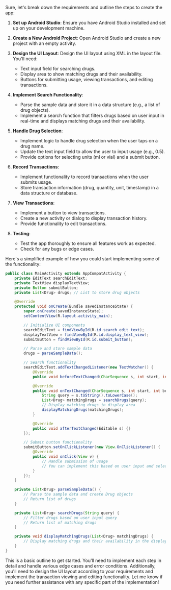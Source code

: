 Sure, let's break down the requirements and outline the steps to create the app:

1. **Set up Android Studio**: Ensure you have Android Studio installed and set up on your development machine.

2. **Create a New Android Project**: Open Android Studio and create a new project with an empty activity.

3. **Design the UI Layout**: Design the UI layout using XML in the layout file. You'll need:
   - Text input field for searching drugs.
   - Display area to show matching drugs and their availability.
   - Buttons for submitting usage, viewing transactions, and editing transactions.

4. **Implement Search Functionality**:
   - Parse the sample data and store it in a data structure (e.g., a list of drug objects).
   - Implement a search function that filters drugs based on user input in real-time and displays matching drugs and their availability.

5. **Handle Drug Selection**:
   - Implement logic to handle drug selection when the user taps on a drug name.
   - Update the text input field to allow the user to input usage (e.g., 0.5).
   - Provide options for selecting units (ml or vial) and a submit button.

6. **Record Transactions**:
   - Implement functionality to record transactions when the user submits usage.
   - Store transaction information (drug, quantity, unit, timestamp) in a data structure or database.

7. **View Transactions**:
   - Implement a button to view transactions.
   - Create a new activity or dialog to display transaction history.
   - Provide functionality to edit transactions.

8. **Testing**:
   - Test the app thoroughly to ensure all features work as expected.
   - Check for any bugs or edge cases.

Here's a simplified example of how you could start implementing some of the functionality:

```java
public class MainActivity extends AppCompatActivity {
    private EditText searchEditText;
    private TextView displayTextView;
    private Button submitButton;
    private List<Drug> drugs; // List to store drug objects

    @Override
    protected void onCreate(Bundle savedInstanceState) {
        super.onCreate(savedInstanceState);
        setContentView(R.layout.activity_main);

        // Initialize UI components
        searchEditText = findViewById(R.id.search_edit_text);
        displayTextView = findViewById(R.id.display_text_view);
        submitButton = findViewById(R.id.submit_button);

        // Parse and store sample data
        drugs = parseSampleData();

        // Search functionality
        searchEditText.addTextChangedListener(new TextWatcher() {
            @Override
            public void beforeTextChanged(CharSequence s, int start, int count, int after) {}

            @Override
            public void onTextChanged(CharSequence s, int start, int before, int count) {
                String query = s.toString().toLowerCase();
                List<Drug> matchingDrugs = searchDrugs(query);
                // Display matching drugs in display area
                displayMatchingDrugs(matchingDrugs);
            }

            @Override
            public void afterTextChanged(Editable s) {}
        });

        // Submit button functionality
        submitButton.setOnClickListener(new View.OnClickListener() {
            @Override
            public void onClick(View v) {
                // Handle submission of usage
                // You can implement this based on user input and selection
            }
        });
    }

    private List<Drug> parseSampleData() {
        // Parse the sample data and create Drug objects
        // Return list of drugs
    }

    private List<Drug> searchDrugs(String query) {
        // Filter drugs based on user input query
        // Return list of matching drugs
    }

    private void displayMatchingDrugs(List<Drug> matchingDrugs) {
        // Display matching drugs and their availability in the display area
    }
}
```

This is a basic outline to get started. You'll need to implement each step in detail and handle various edge cases and error conditions. Additionally, you'll need to design the UI layout according to your requirements and implement the transaction viewing and editing functionality. Let me know if you need further assistance with any specific part of the implementation!